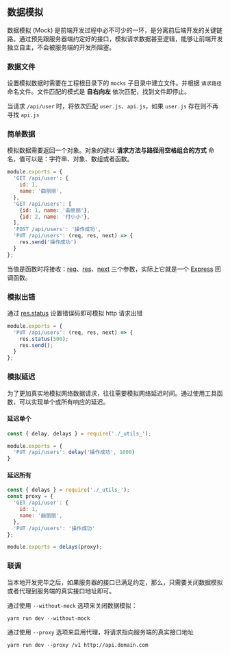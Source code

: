 ## 数据模拟

数据模拟 (Mock) 是前端开发过程中必不可少的一环，是分离前后端开发的关键链路。通过预先跟服务器端约定好的接口，模拟请求数据甚至逻辑，能够让前端开发独立自主，不会被服务端的开发所阻塞。

### 数据文件

设置模拟数据时需要在工程根目录下的 `mocks` 子目录中建立文件。并根据 `请求路径` 命名文件。文件匹配的模式是 **自右向左** 依次匹配，找到文件即停止。

当请求 `/api/user` 时，将依次匹配 `user.js`、`api.js`，如果 `user.js` 存在则不再寻找 `api.js`

### 简单数据

模拟数据需要返回一个对象。对象的键以 **请求方法与路径用空格组合的方式** 命名，值可以是：字符串、对象、数组或者函数。

```js
module.exports = {
  'GET /api/user': {
    id: 1,
    name: '曲丽丽',
  },
  'GET /api/users': [
    {id: 1, name: '曲丽丽'},
    {id: 2, name: '付小小'},
  ],
  'POST /api/users': '操作成功',
  'PUT /api/users': (req, res, next) => {
    res.send('操作成功')
  }
};
```

当值是函数时将接收：[req](http://expressjs.com/en/4x/api.html#req)、[res](http://expressjs.com/en/4x/api.html#res)、[next](http://expressjs.com/en/4x/api.html#router.param) 三个参数，实际上它就是一个 [Express](http://expressjs.com/) 回调函数。

### 模拟出错

通过 [res.status](http://expressjs.com/en/4x/api.html#res.status) 设置错误码即可模拟 http 请求出错

```js
module.exports = {
  'PUT /api/users': (req, res, next) => {
    res.status(500);
    res.send();
  }
};
```

### 模拟延迟

为了更加真实地模拟网络数据请求，往往需要模拟网络延迟时间。通过使用工具函数，可以实现单个或所有响应的延迟。

#### 延迟单个

```js
const { delay, delays } = require('./_utils_');

module.exports = {
  'PUT /api/users': delay('操作成功', 1000)
}
```

#### 延迟所有

```js
const { delays } = require('./_utils_');
const proxy = {
  'GET /api/user': {
    id: 1,
    name: '曲丽丽',
  },
  'PUT /api/users': '操作成功'
};

module.exports = delays(proxy);
```

### 联调

当本地开发完毕之后，如果服务器的接口已满足约定，那么，只需要关闭数据模拟或者代理到服务端的真实接口地址即可。

通过使用 `--without-mock` 选项来关闭数据模拟：

```
yarn run dev --without-mock
```

通过使用 `--proxy` 选项来启用代理，将请求指向服务端的真实接口地址

```
yarn run dev --proxy /v1 http://api.domain.com
```
